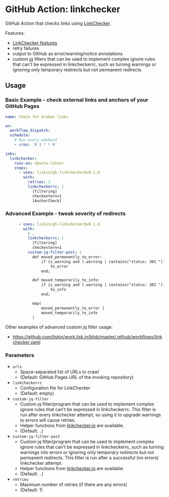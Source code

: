 # GitHub Action: linkchecker

GitHub Action that checks links using
[LinkChecker](https://linkchecker.github.io/linkchecker/).

Features:

* [LinkChecker features](https://linkchecker.github.io/linkchecker/#features)
* retry failures
* output to GitHub as error/warning/notice annotations
* custom [jq](https://jqlang.github.io/jq/) filters that can be used to
  implement complex ignore rules that can't be expressed in linkcheckerrc,
  such as turning warnings or ignoring only temporary redirects but not
  permanent redirects

## Usage

### Basic Example - check external links and anchors of your GitHub Pages

```yaml
name: Check for broken links

on:
  workflow_dispatch:
  schedule:
    # Run every weekend
    - cron: '0 2 * * 6'

jobs:
  linkchecker:
    runs-on: ubuntu-latest
    steps:
      - uses: liskin/gh-linkchecker@v0.1.0
        with:
          retries: 3
          linkcheckerrc: |
            [filtering]
            checkextern=1
            [AnchorCheck]
```

### Advanced Example - tweak severity of redirects

```yaml
      - uses: liskin/gh-linkchecker@v0.1.0
        with:
          # …
          linkcheckerrc: |
            [filtering]
            checkextern=1
          custom-jq-filter-post: |
            def moved_permanently_to_error:
                if is_warning and (.warning | contains("status: 301 ")) then
                    to_error
                end;

            def moved_temporarily_to_info:
                if is_warning and (.warning | contains("status: 302 ")) then
                    to_info
                end;

            map(
                moved_permanently_to_error |
                moved_temporarily_to_info
            )
```

Other examples of advanced custom jq filter usage:

* <https://github.com/liskin/work.lisk.in/blob/master/.github/workflows/linkchecker.yaml>

### Parameters

* `urls`
    * Space-separated list of URLs to crawl
    * (Default: GitHub Pages URL of the invoking repository)
* `linkcheckerrc`
    * Configuration file for LinkChecker
    * (Default: empty)
* `custom-jq-filter`
    * Custom jq filter/program that can be used to implement complex ignore
      rules that can't be expressed in linkcheckerrc.
      This filter is run after every linkchecker attempt, so using it to
      upgrade warnings to errors will cause retries.
    * Helper functions from [linkchecker.jq](linkchecker.jq) are available.
    * (Default: `.`)
* `custom-jq-filter-post`
    * Custom jq filter/program that can be used to implement complex ignore
      rules that can't be expressed in linkcheckerrc, such as turning warnings
      into errors or ignoring only temporary redirects but not permanent
      redirects.
      This filter is run after a successful (no errors) linkchecker attempt.
    * Helper functions from [linkchecker.jq](linkchecker.jq) are available.
    * (Default: `.`)
* `retries`
    * Maximum number of retries (if there are any errors)
    * (Default: 1)
